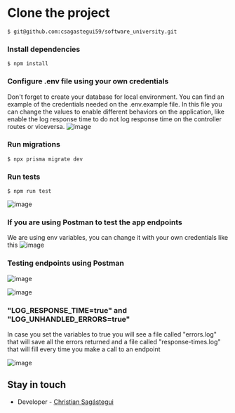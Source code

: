 # Clone the project 
~~~
$ git@github.com:csagastegui59/software_university.git
~~~

### Install dependencies  
~~~
$ npm install
~~~

### Configure .env file using your own credentials

Don't forget to create your database for local environment. You can find an example of the credentials needed on the .env.example file. In this file you can change the values to enable different behaviors on the application, like enable the log response time to do not log response time on the controller routes or viceversa.
![image](https://github.com/csagastegui59/software_university/assets/45051315/a50f52eb-dcd0-497f-b581-899928b0b03c)

### Run migrations
~~~
$ npx prisma migrate dev
~~~

### Run tests

~~~
$ npm run test
~~~

![image](https://github.com/csagastegui59/software_university/assets/45051315/32826d79-608c-4912-96f3-74c7711028b2)

### If you are using Postman to test the app endpoints

We are using env variables, you can change it with your own credentials like this
![image](https://github.com/csagastegui59/software_university/assets/45051315/fc9428e8-3523-4fe0-adb7-9b34c68b3873)

### Testing endpoints using Postman

![image](https://github.com/csagastegui59/software_university/assets/45051315/70984c98-ca6e-41ae-ac4b-b04e16c5587d)

![image](https://github.com/csagastegui59/software_university/assets/45051315/b5cc2ee8-607b-407c-9f75-96fc7b32b599)

### "LOG_RESPONSE_TIME=true" and "LOG_UNHANDLED_ERRORS=true" 

In case you set the variables to true you will see a file called "errors.log" that will save all the errors returned and a file called "response-times.log" that will fill every time you make a call to an endpoint

![image](https://github.com/csagastegui59/software_university/assets/45051315/364952a2-ca96-4691-8b7e-cd759044b631)

## Stay in touch

- Developer - [Christian Sagástegui](https://github.com/csagastegui59)
